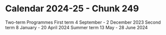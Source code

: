# Calendar 2024-25 - Chunk 249

<!-- Chunk tokens: 27, Enriched tokens: 31 -->

Two-term Programmes
First term
4 September - 2 December 2023
Second term
8 January - 20 April 2024
Summer term
13 May - 28 June 2024